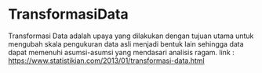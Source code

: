 # TransformasiData
Transformasi Data adalah upaya yang dilakukan dengan tujuan utama untuk mengubah skala pengukuran data asli menjadi bentuk lain sehingga data dapat memenuhi asumsi-asumsi yang mendasari analisis ragam. link : https://www.statistikian.com/2013/01/transformasi-data.html
